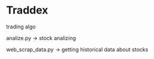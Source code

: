 # Traddex
trading algo


analize.py -> stock analizing

web_scrap_data.py -> getting historical data about stocks
